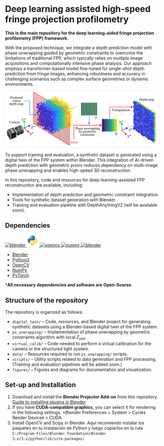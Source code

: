 # Deep learning assisted high-speed fringe projection profilometry

**This is the main repository for the deep learning-aided fringe projection profilometry (FPP) framework.**

With the proposed technique, we integrate a depth prediction model with phase unwrapping guided by geometric constraints to overcome the limitations of traditional FPP, which typically relies on multiple image acquisitions and computationally intensive phase analysis. Our approach employs a transformer-based model fine-tuned for single-shot depth prediction from fringe images, enhancing robustness and accuracy in challenging scenarios such as complex surface geometries or dynamic environments.

![Proposed Framework](figures/framework.png)

To support training and evaluation, a synthetic dataset is generated using a digital twin of the FPP system within Blender. This integration of AI-driven depth prediction with geometric priors reduces dependency on multi-image phase unwrapping and enables high-speed 3D reconstruction.

In this repository, code and resources for deep learning-assisted FPP reconstruction are available, including:

- Implementation of depth prediction and geometric constraint integration.  
- Tools for synthetic dataset generation with Blender.  
- Training and evaluation pipeline with DepthAnythingV2 (will be available soon).  

## Dependencies
<a href="https://www.blender.org/" target="_blank" rel="noreferrer"> <img src="https://download.blender.org/branding/community/blender_community_badge_white.svg" alt="blender" width="40" height="40"/> </a><a href="https://www.python.org" target="_blank" rel="noreferrer"> <img src="https://raw.githubusercontent.com/devicons/devicon/master/icons/python/python-original.svg" alt="python" width="40" height="40"/> </a><a href="https://opencv.org/" target="_blank" rel="noreferrer"> <img src="https://www.vectorlogo.zone/logos/opencv/opencv-icon.svg" alt="opencv" width="40" height="40"/> </a><a href="https://numpy.org/" target="_blank" rel="noreferrer"> <img src="https://cdn.worldvectorlogo.com/logos/numpy-1.svg" alt="numpy" width="38" height="38"/> </a><a href="https://www.blender.org/" target="_blank" rel="noreferrer"> <img src="https://upload.wikimedia.org/wikipedia/commons/1/10/PyTorch_logo_icon.svg" alt="blender" width="40" height="40"/> 

- [Blender](https://www.blender.org/) 
- [Python3](https://www.python.org/)
- [OpenCV](https://opencv.org/)
- [NumPy](https://numpy.org/)
- [PyTorch](https://pytorch.org/)

***All necessary dependencies and software are Open-Sourse**

## Structure of the repository
The repository is organized as follows:

- ```digital_twin/``` – Code, resources, and Blender project for generating synthetic datasets using a Blender-based digital twin of the FPP system.
- ```ps_unwrapping/``` – Implementation of phase unwrapping by geometric constraints algorithm with local $Z_{min}$.
- ```virtual_calib/``` – Code needed to perform a virtual calibration for the camera or the structured light system.
- ```data/``` – Resources required to run ```ps_unwrapping/``` scripts.
- ```scripts/``` – Utility scripts related to data generation and FPP processing. (Training and evaluation pipelines will be added soon.)
- ```figures/``` – Figures and diagrams for documentation and visualization.



## Set-up and Installation
1. Download and install the **Blender Projector Add-on** from this repository. [Guide to installing plugins in Blender](https://docs.blender.org/manual/en/latest/editors/preferences/addons.html)
2. If you have **CUDA-compatible graphics**, you can select it for rendering in the following settings. *Blender Preferences > System > Cycles Render Devices > CUDA.
3. Install OpenCV and Scipy in Blender. Aquí recomiendo instalar los paquetes en tu instalación de Python y luego copiarlos en la ruta `C:/Program Files/Blender Foundation/Blender 3.x/3.x/python/lib/site-packages/`

